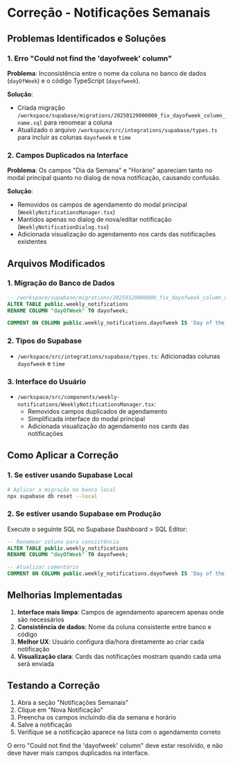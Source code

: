 # Correção - Notificações Semanais

## Problemas Identificados e Soluções

### 1. Erro "Could not find the 'dayofweek' column"

**Problema**: Inconsistência entre o nome da coluna no banco de dados (`dayOfWeek`) e o código TypeScript (`dayofweek`).

**Solução**: 
- Criada migração `/workspace/supabase/migrations/20250129000000_fix_dayofweek_column_name.sql` para renomear a coluna
- Atualizado o arquivo `/workspace/src/integrations/supabase/types.ts` para incluir as colunas `dayofweek` e `time`

### 2. Campos Duplicados na Interface

**Problema**: Os campos "Dia da Semana" e "Horário" apareciam tanto no modal principal quanto no dialog de nova notificação, causando confusão.

**Solução**: 
- Removidos os campos de agendamento do modal principal (`WeeklyNotificationsManager.tsx`)
- Mantidos apenas no dialog de nova/editar notificação (`WeeklyNotificationDialog.tsx`)
- Adicionada visualização do agendamento nos cards das notificações existentes

## Arquivos Modificados

### 1. Migração do Banco de Dados
```sql
-- /workspace/supabase/migrations/20250129000000_fix_dayofweek_column_name.sql
ALTER TABLE public.weekly_notifications 
RENAME COLUMN "dayOfWeek" TO dayofweek;

COMMENT ON COLUMN public.weekly_notifications.dayofweek IS 'Day of the week for notification (0 = Sunday, 1 = Monday, ..., 6 = Saturday)';
```

### 2. Tipos do Supabase
- `/workspace/src/integrations/supabase/types.ts`: Adicionadas colunas `dayofweek` e `time`

### 3. Interface do Usuário
- `/workspace/src/components/weekly-notifications/WeeklyNotificationsManager.tsx`: 
  - Removidos campos duplicados de agendamento
  - Simplificada interface do modal principal
  - Adicionada visualização do agendamento nos cards das notificações

## Como Aplicar a Correção

### 1. Se estiver usando Supabase Local
```bash
# Aplicar a migração no banco local
npx supabase db reset --local
```

### 2. Se estiver usando Supabase em Produção
Execute o seguinte SQL no Supabase Dashboard > SQL Editor:

```sql
-- Renomear coluna para consistência
ALTER TABLE public.weekly_notifications 
RENAME COLUMN "dayOfWeek" TO dayofweek;

-- Atualizar comentário
COMMENT ON COLUMN public.weekly_notifications.dayofweek IS 'Day of the week for notification (0 = Sunday, 1 = Monday, ..., 6 = Saturday)';
```

## Melhorias Implementadas

1. **Interface mais limpa**: Campos de agendamento aparecem apenas onde são necessários
2. **Consistência de dados**: Nome da coluna consistente entre banco e código
3. **Melhor UX**: Usuário configura dia/hora diretamente ao criar cada notificação
4. **Visualização clara**: Cards das notificações mostram quando cada uma será enviada

## Testando a Correção

1. Abra a seção "Notificações Semanais" 
2. Clique em "Nova Notificação"
3. Preencha os campos incluindo dia da semana e horário
4. Salve a notificação
5. Verifique se a notificação aparece na lista com o agendamento correto

O erro "Could not find the 'dayofweek' column" deve estar resolvido, e não deve haver mais campos duplicados na interface.